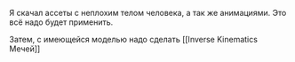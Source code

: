 Я скачал ассеты с неплохим телом человека, а так же анимациями.
Это всё надо будет применить.

Затем, с имеющейся моделью надо сделать [[Inverse Kinematics Мечей]]